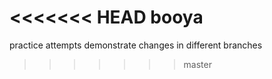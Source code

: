 <<<<<<< HEAD
booya
=======
practice attempts demonstrate changes in different branches 
>>>>>>> master
